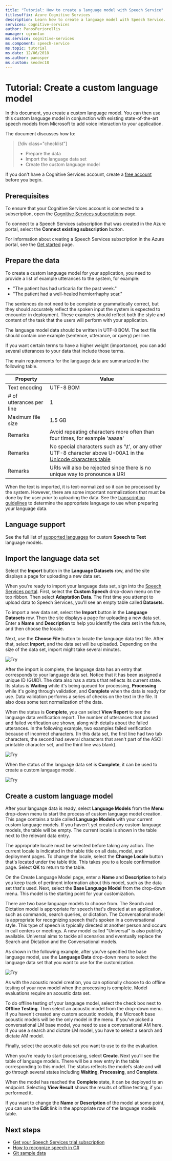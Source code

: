 ```yaml
---
title: "Tutorial: How to create a language model with Speech Service"
titlesuffix: Azure Cognitive Services
description: Learn how to create a language model with Speech Service. Use this custom language model in conjunction with existing state-of-the-art speech models from Microsoft to add voice interaction to your application.
services: cognitive-services
author: PanosPeriorellis
manager: cgronlun
ms.service: cognitive-services
ms.component: speech-service
ms.topic: tutorial
ms.date: 12/06/2018
ms.author: panosper
ms.custom: seodec18
---
```


# Tutorial: Create a custom language model

In this document, you create a custom language model. You can then use this custom language model in conjunction with existing state-of-the-art speech models from Microsoft to add voice interaction to your application.

The document discusses how to:
> [!div class="checklist"]
> * Prepare the data
> * Import the language data set
> * Create the custom language model

If you don't have a Cognitive Services account, create a [free account](https://azure.microsoft.com/try/cognitive-services/) before you begin.

## Prerequisites

To ensure that your Cognitive Services account is connected to a subscription, open the [Cognitive Services subscriptions](https://customspeech.ai/Subscriptions) page.

To connect to a Speech Services subscription that was created in the Azure portal, select the **Connect existing subscription** button.

For information about creating a Speech Services subscription in the Azure portal, see the [Get started](get-started.md) page.

## Prepare the data

To create a custom language model for your application, you need to provide a list of example utterances to the system, for example:

*   "The patient has had urticaria for the past week."
*   "The patient had a well-healed herniorrhaphy scar."

The sentences do not need to be complete or grammatically correct, but they should accurately reflect the spoken input the system is expected to encounter in deployment. These examples should reflect both the style and content of the task that the users will perform with your application.

The language model data should be written in UTF-8 BOM. The text file should contain one example (sentence, utterance, or query) per line.

If you want certain terms to have a higher weight (importance), you can add several utterances to your data that include those terms.

The main requirements for the language data are summarized in the following table.

| Property | Value |
|----------|-------|
| Text encoding | UTF-8 BOM|
| # of utterances per line | 1 |
| Maximum file size | 1.5 GB |
| Remarks | Avoid repeating characters more often than four times, for example 'aaaaa'|
| Remarks | No special characters such as '\t', or any other UTF-8 character above U+00A1 in the [Unicode characters table](http://www.utf8-chartable.de/)|
| Remarks | URIs will also be rejected since there is no unique way to pronounce a URI|

When the text is imported, it is text-normalized so it can be processed by the system. However, there are some important normalizations that must be done by the user _prior_ to uploading the data. See the [transcription guidelines](prepare-transcription.md) to determine the appropriate language to use when preparing your language data.

## Language support

See the full list of [supported languages](language-support.md#text-to-speech) for custom **Speech to Text** language models.



## Import the language data set

Select the **Import** button in the **Language Datasets** row, and the site displays a page for uploading a new data set.

When you're ready to import your language data set, sign into the [Speech Services portal](https://customspeech.ai). First, select the **Custom Speech** drop-down menu on the top ribbon. Then select **Adaptation Data**. The first time you attempt to upload data to Speech Services, you'll see an empty table called **Datasets**.

To import a new data set, select the **Import** button in the **Language Datasets** row. Then the site displays a page for uploading a new data set. Enter a **Name** and **Description** to help you identify the data set in the future, and then choose the locale.

Next, use the **Choose File** button to locate the language data text file. After that, select **Import**, and the data set will be uploaded. Depending on the size of the data set, import might take several minutes.

![Try](media/stt/speech-language-datasets-import.png)

After the import is complete, the language data has an entry that corresponds to your language data set. Notice that it has been assigned a unique ID (GUID). The data also has a status that reflects its current state. Its status is **Waiting** while it's being queued for processing, **Processing** while it's going through validation, and **Complete** when the data is ready for use. Data validation performs a series of checks on the text in the file. It also does some text normalization of the data.

When the status is **Complete**, you can select **View Report** to see the language data verification report. The number of utterances that passed and failed verification are shown, along with details about the failed utterances. In the following example, two examples failed verification because of incorrect characters. (In this data set, the first line had two tab characters, the second had several characters that aren't part of  the ASCII printable character set, and the third line was blank).

![Try](media/stt/speech-language-datasets-report.png)

When the status of the language data set is **Complete**, it can be used to create a custom language model.

![Try](media/stt/speech-language-datasets.png)

## Create a custom language model

After your language data is ready, select **Language Models** from the **Menu** drop-down menu to start the process of custom language model creation. This page contains a table called **Language Models** with your current custom language models. If you haven't yet created any custom language models, the table will be empty. The current locale is shown in the table next to the relevant data entry.

The appropriate locale must be selected before taking any action. The current locale is indicated in the table title on all data, model, and deployment pages. To change the locale, select the **Change Locale** button that's located under the table title.  This takes you to a locale confirmation page. Select **OK** to return to the table.

On the Create Language Model page, enter a **Name** and **Description** to help you keep track of pertinent information about this model, such as the data set that's used. Next, select the **Base Language Model** from the drop-down menu. This model is the starting point for your customization.

There are two base language models to choose from. The Search and Dictation model is appropriate for speech that's directed at an application, such as commands, search queries, or dictation. The Conversational model is appropriate for recognizing speech that's spoken in a conversational style. This type of speech is typically directed at another person and occurs in call centers or meetings. A new model called "Universal" is also publicly available. Universal aims to tackle all scenarios and eventually replace the Search and Dictation and the Conversational models.

As shown in the following example, after you've specified the base language model, use the **Language Data** drop-down menu to select the language data set that you want to use for the customization.

![Try](media/stt/speech-language-models-create2.png)

As with the acoustic model creation, you can optionally choose to do offline testing of your new model when the processing is complete. Model evaluations require an acoustic data set.

To do offline testing of your language model, select the check box next to **Offline Testing**. Then select an acoustic model from the drop-down menu. If you haven't created any custom acoustic models, the Microsoft base acoustic models will be the only model in the menu. If you've picked a conversational LM base model, you need to use a conversational AM here. If you use a search and dictate LM model, you have to select a search and dictate AM model.

Finally, select the acoustic data set you want to use to do the evaluation.

When you're ready to start processing, select **Create**. Next you'll see the table of language models. There will be a new entry in the table corresponding to this model. The status reflects the model’s state and will go through several states including **Waiting**, **Processing**, and **Complete**.

When the model has reached the **Complete** state, it can be deployed to an endpoint. Selecting **View Result** shows the results of offline testing, if you performed it.

If you want to change the **Name** or **Description** of the model at some point, you can use the **Edit** link in the appropriate row of the language models table.

## Next steps

- [Get your Speech Services trial subscription](https://azure.microsoft.com/try/cognitive-services/)
- [How to recognize speech in C#](quickstart-csharp-dotnet-windows.md)
- [Git sample data](https://github.com/Microsoft/Cognitive-Custom-Speech-Service)
